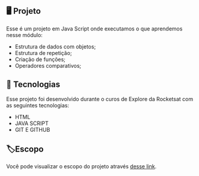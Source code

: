 ## 🖥️ Projeto
Esse é um projeto em Java Script onde executamos o que aprendemos nesse módulo:

- Estrutura de dados com objetos;
- Estrutura de repetição;
- Criação de funções;
- Operadores comparativos;

## 🚀 Tecnologias
Esse projeto foi desenvolvido durante o curos de Explore da Rocketsat com as seguintes tecnologias:

- HTML
- JAVA SCRIPT
- GIT E GITHUB

## 🏷️Escopo
Você pode visualizar o escopo do projeto através 
[desse link](https://efficient-sloth-d85.notion.site/Exerc-cio-02-41080263d073491a908e37c6e4145361).